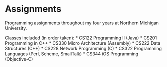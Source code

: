 Assignments
===========

Programming assignments throughout my four years at Northern Michigan University.

Classes included (in order taken):
	* CS122 Programming II (Java)
	* CS201 Programming in C++
	* CS330 Micro Architecture (Assembly)
	* CS222 Data Structures (C++)
	* CS228 Network Programming (C)
	* CS322 Programming Languages (Perl, Scheme, SmallTalk)
	* CS344 iOS Programming (Objective-C)
